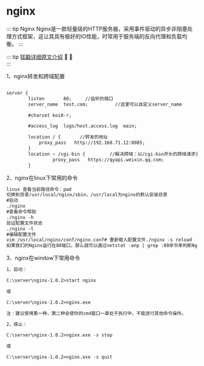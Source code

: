 # nginx

::: tip Nginx
Nginx是一款轻量级的HTTP服务器，采用事件驱动的异步非阻塞处理方式框架，这让其具有极好的IO性能，时常用于服务端的反向代理和负载均衡。
:::

::: tip <span style="color:#999;font-weight: initial;"><a href="https://juejin.im/post/5bacbd395188255c8d0fd4b2">猛戳详细原文介绍</a></span> 🎉 💯
&ensp;                     				  
:::

1、nginx转发和跨域配置

```html

server {
        listen       80;     //监听的端口
        server_name  test.com;          //这里可以自定义server_name

        #charset koi8-r;

        #access_log  logs/host.access.log  main;

        location / {       //转发的地址                         
            proxy_pass   http://192.168.71.12:8085;  
        }
        location ~ /cgi-bin {         //解决跨域：以/cgi-bin开头的跨域请求全部转发到下面的地址
                 proxy_pass   https://qyapi.weixin.qq.com;
        }

```
2、nginx在linux下常用的命令
```html
linux 查看当前路径命令：pwd
切换到目录/usr/local/nginx/sbin，/usr/local为nginx的默认安装目录
#启动
./nginx
#查看命令帮助
./nginx -h
验证配置文件状态
./nginx -t
#编辑配置文件
vim /usr/local/nginx/conf/nginx.conf# 重新载入配置文件./nginx -s reload  # 重启 Nginx./nginx -s reopen# 停止 Nginx./nginx -s stop(quit)
如果我们的Nginx运行在80端口，那么就可以通过netstat -anp | grep :80命令来判断Nginx是否启动。
```
3、nginx在window下常用命令
```html
1、启动：

C:\server\nginx-1.0.2>start nginx

或

C:\server\nginx-1.0.2>nginx.exe

注：建议使用第一种，第二种会使你的cmd窗口一直处于执行中，不能进行其他命令操作。

2、停止：

C:\server\nginx-1.0.2>nginx.exe -s stop

或

C:\server\nginx-1.0.2>nginx.exe -s quit
```
